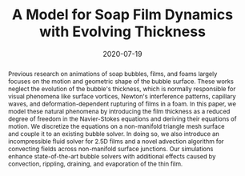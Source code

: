 ---
title: A Model for Soap Film Dynamics with Evolving Thickness

authors:
  - name: Ishida, Sadashige
    affiliations: [1]
    url: https://sadashigeishida.bitbucket.io/index.html
  - name: Synak, Peter
    affiliations: [1]
  - name: Narita, Fumiya
  - name: Hachisuka, Toshiya
    affiliations: [2]
    url: http://www.ci.i.u-tokyo.ac.jp/~hachisuka/
  - name: Wojtan, Chris
    affiliations: [1]
    url: https://pub.ista.ac.at/~wojtan/

affiliations:
  - name: IST Austria
    url: https://ist.ac.at
  - name: University of Tokyo
    url: https://www.u-tokyo.ac.jp/en/

publication: ACM Transactions on Graphics (SIGGRAPH 2020)
date: 2020-07-19

bibtex: |
  @article{isnhw2020soapfilm_with_thickness,
    author    = {Sadashige Ishida and Peter Synak and Fumiya Narita and Toshiya Hachisuka and Chris Wojtan}
    title     = {A Model for Soap Film Dynamics with Evolving Thickness},
    journal   = {ACM Trans. on Graphics},
    number    = {4},
    volume    = {39},
    year      = {2020},
    pages     = {31:1--31:11},
    articleno = 31,
    url       = {http://dx.doi.org/10.1145/3386569.3392405},
    doi       = {10.1145/3386569.3392405},
    publisher = {ACM}
  }


grp: wojtan
paper: https://sadashigeishida.bitbucket.io/soapfilm_with_thickness/soapfilm_with_thickness.pdf
project: https://sadashigeishida.bitbucket.io/soapfilm_with_thickness/index.html

abstract: |
  Previous research on animations of soap bubbles, films, and foams largely focuses on the motion and geometric shape of the bubble surface. These works neglect the evolution of the bubble's thickness, which is normally responsible for visual phenomena like surface vortices, Newton's interference patterns, capillary waves, and deformation-dependent rupturing of films in a foam. In this paper, we model these natural phenomena by introducing the film thickness as a reduced degree of freedom in the Navier-Stokes equations and deriving their equations of motion. We discretize the equations on a non-manifold triangle mesh surface and couple it to an existing bubble solver. In doing so, we also introduce an incompressible fluid solver for 2.5D films and a novel advection algorithm for convecting fields across non-manifold surface junctions. Our simulations enhance state-of-the-art bubble solvers with additional effects caused by convection, rippling, draining, and evaporation of the thin film.


teaser:
  caption: |

  images:
  - url: bubbles_reprimg.png
    alt: representative image

---